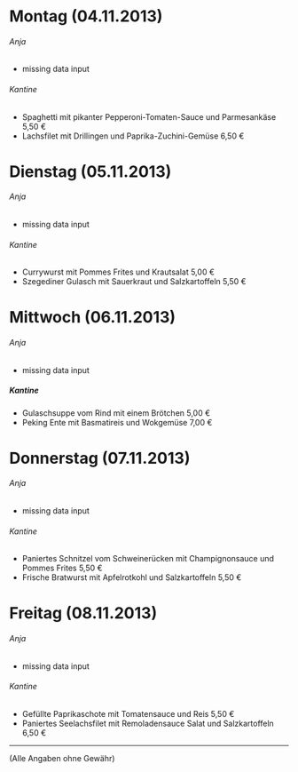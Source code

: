 # Montag (04.11.2013)
###### Anja
* missing data input

###### Kantine
* Spaghetti mit pikanter Pepperoni-Tomaten-Sauce und Parmesankäse	5,50 €
* Lachsfilet mit Drillingen und Paprika-Zuchini-Gemüse	6,50 €
	
# Dienstag (05.11.2013)	
###### Anja
* missing data input

###### Kantine
* Currywurst mit Pommes Frites und Krautsalat	5,00 €
* Szegediner Gulasch mit Sauerkraut und Salzkartoffeln	5,50 €

# Mittwoch (06.11.2013)
###### Anja
* missing data input

##### Kantine
* Gulaschsuppe vom Rind mit einem Brötchen	5,00 €
* Peking Ente mit Basmatireis und Wokgemüse	7,00 €

# Donnerstag (07.11.2013) 
###### Anja
* missing data input

###### Kantine
* Paniertes Schnitzel vom Schweinerücken mit  Champignonsauce und Pommes Frites 	5,50 €
* Frische Bratwurst mit Apfelrotkohl und Salzkartoffeln	5,50 €

# Freitag (08.11.2013)
###### Anja
* missing data input

###### Kantine
* Gefüllte Paprikaschote mit Tomatensauce und Reis	5,50 €
* Paniertes Seelachsfilet mit Remoladensauce Salat und Salzkartoffeln	6,50 €

---
(Alle Angaben ohne Gewähr)
